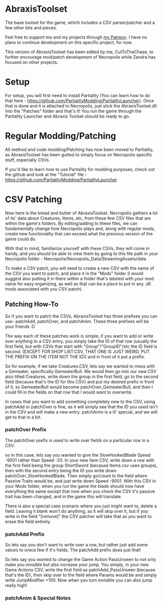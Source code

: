 # AbraxisToolset
The base toolset for the game, which includes a CSV parser/patcher and a few other bits and pieces.

Feel free to support me and my projects through [my Patreon](https://www.patreon.com/zerndererer). I have no plans to continue development on this specific project, for now.

This version of AbraxisToolset has been edited by me, CutToTheChase, to further encourage mod/patch development of Necropolis while Zandra has focused on other projects.

# Setup
For setup, you will first need to install Partiality (You can learn how to do that here - https://github.com/PartialityModding/PartialityLauncher). Once that is done and it is attached to Necropolis, just stick the AbraxisToolset.dll into the "Patches" folder and that's it! You run the game through the Partiality Launcher and Abraxis Toolset should be ready to go.

# Regular Modding/Patching
All method and code modding/Patching has now been moved to Partiality, as AbraxisToolset has been gutted to simply focus on Necropolis specific stuff, especially CSVs.

If you'd like to learn how to use Partiality for modding purposes, check out the github and look at the "Tutorial" file - https://github.com/PartialityModding/PartialityLauncher

# CSV Patching
Now here is the bread and butter of AbraxisToolset. Necropolis gathers a lot of its' data about Creatures, Items, etc, from these few CSV files that are within the game's folders. By editing/adding to these files, we can fundamentally change how Necropolis plays and, along with regular mods, create new functionality that can exceed what the previous version of the game could do.

With that in mind, familiarize yourself with these CSVs, they will come in handy, and you should be able to view them by going to this file path in your Necropolis folder - Necropolis/Necropolis_Data/StreamingAssets/data

To make a CSV patch, you will need to create a new CSV with the name of the CSV you want to patch, and place it in the "Mods" folder (I would suggest also putting it in there within a folder that's labeled with your mod name for easy organizing, as well as that can be a place to put in any .dll mods associated with you CSV patch).

## Patching How-To
So if you want to patch the CSVs, AbraxisToolset has three prefixes you can use- patchAdd, patchOver, and patchAnim. These three prefixes will be your friends :D

The way each of these patches work is simple, if you want to add or write over anything to a CSV entry, you simply take the ID of that row (usually the first field, but with CSVs that start with "Group"/"GroupID"/etc the ID field is second. (EXCEPT FOR SHOP LIST.CSV, THAT ONE IS JUST WEIRD, PUT THE PREFIX ON THE ITEM NOT THE ID)) and in front of it put a prefix.

So for example, if we take Creatures.CSV, lets say we wanted to mess with a Gemeater, specifically GemeaterBull. We would then go into our new CSV also titled Creatures, write down the group in the first field, go to the second field (because that's the ID for this CSV) and put my desired prefix in front of it, so GemeaterBull would become patchOver_GemeaterBull, and then I could fill in the fields on that row that I would want to overwrite.

In cases that you want to add something completely new to the CSV, using patchAdd or patchOver is fine, as it will simply see that the ID you used isn't in the CSV and will make a new entry. patchAnim is a lil' special, and we will get to that in a bit.

### patchOver Prefix
The patchOver prefix is used to write over fields on a particular row in a CSV. 

so in this case, lets say you wanted to give the SlowHookedBlade Speed -9001 rather than Speed -20. In your new Item CSV, write down a row with the first field being the group ShortSword (because Items.csv uses groups), then with the second entry being the ID you write down patchOver_SlowHookedBlade. Then simply go/count to the field where Passive Traits would be, and just write down Speed -9001. With this CSV in your Mods folder, when you run the game the blade should now have everything the same except that now when you check the CSV it's passive trait has been changed, and in the game this will translate.

There is also a special case scenario where you just might want to, delete a field. Leaving it blank won't do anything, as it will skip over it, but if you write in the field "[remove]" the CSV patcher will take that as you want to erase the field entirely.

### patchAdd Prefix
So lets say you don't want to write over a row, but rather just add some values to one/a few if it's fields. The patchAdd prefix does just that!

So lets say you wanted to change the Game Action PassUnseen to not only make you invisible but also increase your jump. You simply, in your new Game Actions CSV, write the first field as patchAdd_PassUnseen (because that's the ID), then skip over to the field where Params would be and simply write JumpModifier +100. Now when you turn invisible you can also jump really high!

### patchAnim & Special Notes



